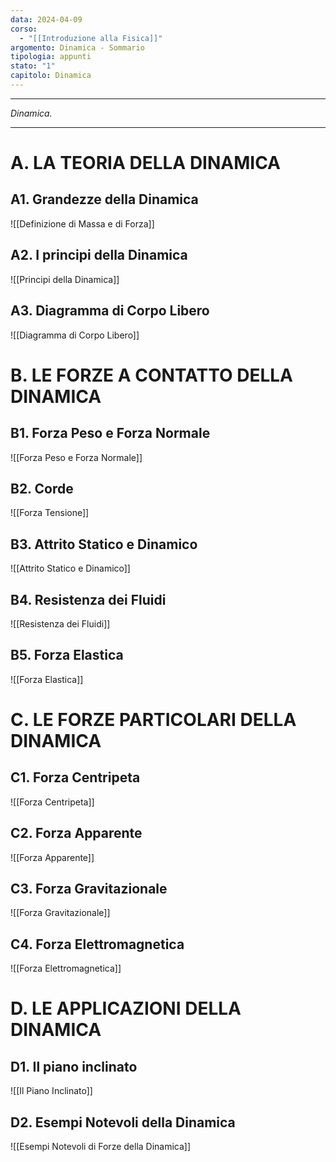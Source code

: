 ```yaml
---
data: 2024-04-09
corso:
  - "[[Introduzione alla Fisica]]"
argomento: Dinamica - Sommario
tipologia: appunti
stato: "1"
capitolo: Dinamica
---
```

- - -
*Dinamica.*
- - -
# A. LA TEORIA DELLA DINAMICA
## A1. Grandezze della Dinamica
![[Definizione di Massa e di Forza]]

## A2. I principi della Dinamica
![[Principi della Dinamica]]

## A3. Diagramma di Corpo Libero
![[Diagramma di Corpo Libero]]

# B. LE FORZE A CONTATTO DELLA DINAMICA
## B1. Forza Peso e Forza Normale
![[Forza Peso e Forza Normale]]

## B2. Corde
![[Forza Tensione]]

## B3. Attrito Statico e Dinamico
![[Attrito Statico e Dinamico]]

## B4. Resistenza dei Fluidi
![[Resistenza dei Fluidi]]

## B5. Forza Elastica
![[Forza Elastica]]

# C. LE FORZE PARTICOLARI DELLA DINAMICA
## C1. Forza Centripeta
![[Forza Centripeta]]

## C2. Forza Apparente
![[Forza Apparente]]

## C3. Forza Gravitazionale
![[Forza Gravitazionale]]

## C4. Forza Elettromagnetica
![[Forza Elettromagnetica]]

# D. LE APPLICAZIONI DELLA DINAMICA
## D1. Il piano inclinato
![[Il Piano Inclinato]]

## D2. Esempi Notevoli della Dinamica
![[Esempi Notevoli di Forze della Dinamica]]

